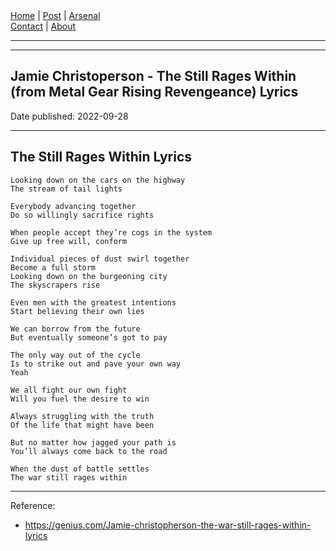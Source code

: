 <nav>
<a href="../INDEX.html">Home</a>
|
<a href="../POST.html">Post</a>
|
<a href="../ARSENAL.html">Arsenal</a>
<nav class="div-right">
<a href="../CONTACT.html">Contact</a>
|
<a href="../ABOUT.html">About</a>
</nav>
</header>
<hr><hr>
<main>
<!-- Your Content Start After This Line -->


# Jamie Christoperson - The Still Rages Within (from Metal Gear Rising Revengeance) Lyrics

Date published: 2022-09-28

---

## The Still Rages Within Lyrics

```
Looking down on the cars on the highway
The stream of tail lights

Everybody advancing together
Do so willingly sacrifice rights

When people accept they’re cogs in the system
Give up free will, conform

Individual pieces of dust swirl together
Become a full storm
Looking down on the burgeoning city
The skyscrapers rise

Even men with the greatest intentions
Start believing their own lies

We can borrow from the future
But eventually someone’s got to pay

The only way out of the cycle
Is to strike out and pave your own way
Yeah

We all fight our own fight
Will you fuel the desire to win

Always struggling with the truth
Of the life that might have been

But no matter how jagged your path is
You’ll always come back to the road

When the dust of battle settles
The war still rages within
```

---

Reference:

* <https://genius.com/Jamie-christopherson-the-war-still-rages-within-lyrics>
